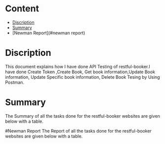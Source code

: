 # Content    
- [ Discription](#discription )
- [Summary](#summary) 
- [Newman Report](#newman report) 
# Discription 
This document explains how I have done API Testing of restful-booker.I have done Create Token ,Create Book, Get book information,Update Book information, Update Specific book information, Delete Book Tesing by Using Postman.


# Summary 
The Summary of all the tasks done for the restful-booker websites are given below with a table.


#Newman Report
The Report of all the tasks done for the restful-booker websites are given below with a table.


